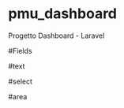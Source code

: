 # pmu_dashboard
Progetto Dashboard - Laravel


#Fields

#text
<field-text label="{Label}" field="{field}" :model="{$model}" required  />

#select
<field-select label="{Label}" field="{field}" type="relation" :model="{$model}" :values="${model2}" foreignid="{model_id}" />
<field-select label="{Label}" field="{field}" type="simple" :model="{$model}" :values="${array}" />

#area
<field-area label="{Label}" field="{field}" :model="$model" required  />
